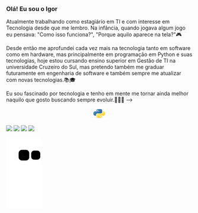 ### Olá! Eu sou o Igor

Atualmente trabalhando como estagiário em TI e com interesse em Tecnologia desde que me lembro. Na infância, quando jogava algum jogo eu pensava: "Como isso funciona?", "Porque aquilo aparece na tela?"🎮

Desde então me aprofundei cada vez mais na tecnologia tanto em software como em hardware, mas principalmente em programação em Python e suas tecnologias, hoje estou cursando ensino superior em Gestão de TI na universidade Cruzeiro do Sul, mas pretendo também me graduar futuramente em engenharia de software e também sempre me atualizar com novas tecnologias.📚🎓

Eu sou fascinado por tecnologia e tenho em mente me tornar ainda melhor naquilo que gosto buscando sempre evoluir.👨🏻‍🔬
-->

<div align="center">
  <a href="https://www.linkedin.com/in/igor-freitas13/">
       <img align="center" alt="Igor-Python" height="30" width="40" src="https://raw.githubusercontent.com/devicons/devicon/master/icons/python/python-original.svg">
</div>
  
  <div style="display: inline_block"><br>
 
    
  
  <div> 
   <a href="https://www.linkedin.com/in/igor-freitas13/" target="_blank"><img src="https://img.shields.io/badge/-LinkedIn-%230077B5?style=for-the-badge&logo=linkedin&logoColor=white" target="_blank"></a> 
  <a href="https://www.youtube.com/channel/UCVI2CjhVXYVNAKMoB8y1Qcw" target="_blank"><img src="https://img.shields.io/badge/YouTube-FF0000?style=for-the-badge&logo=youtube&logoColor=white" target="_blank"></a>
  <a href="https://www.instagram.com/igor_freittaz/" target="_blank"><img src="https://img.shields.io/badge/-Instagram-%23E4405F?style=for-the-badge&logo=instagram&logoColor=white" target="_blank"></a>
  <a href = "mailto:igorfreits13@gmail.com"><img src="https://img.shields.io/badge/-Gmail-%23333?style=for-the-badge&logo=gmail&logoColor=white" target="_blank"></a>
  
 
  ![Snake animation](https://github.com/rafaballerini/rafaballerini/blob/output/github-contribution-grid-snake.svg)
 
</div>
